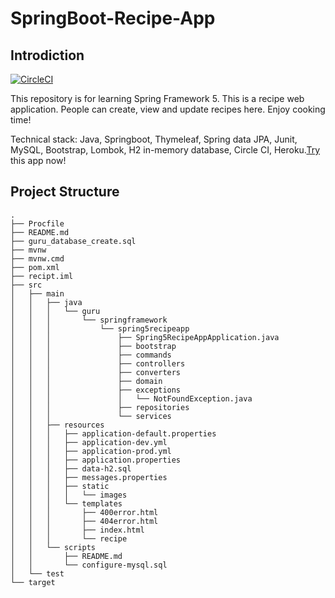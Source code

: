 # SpringBoot-Recipe-App
## Introdiction
[![CircleCI](https://circleci.com/gh/terryliu1995/SpringBoot-Recipe-App/tree/master.svg?style=svg)](https://circleci.com/gh/terryliu1995/SpringBoot-Recipe-App/tree/master)  

This repository is for learning Spring Framework 5. This is a recipe web application. People can create, view and update recipes here. Enjoy cooking time!  

Technical stack: Java, Springboot, Thymeleaf, Spring data JPA, Junit, MySQL, Bootstrap, Lombok, H2 in-memory database, Circle CI, Heroku.[Try](https://goodrecipe666.herokuapp.com) this app now!
## Project Structure
    .
    ├── Procfile
    ├── README.md
    ├── guru_database_create.sql
    ├── mvnw
    ├── mvnw.cmd
    ├── pom.xml
    ├── recipt.iml
    ├── src
    │   ├── main
    │   │   ├── java
    │   │   │   └── guru
    │   │   │       └── springframework
    │   │   │           └── spring5recipeapp
    │   │   │               ├── Spring5RecipeAppApplication.java
    │   │   │               ├── bootstrap
    │   │   │               ├── commands
    │   │   │               ├── controllers
    │   │   │               ├── converters
    │   │   │               ├── domain
    │   │   │               ├── exceptions
    │   │   │               │   └── NotFoundException.java
    │   │   │               ├── repositories
    │   │   │               └── services
    │   │   ├── resources
    │   │   │   ├── application-default.properties
    │   │   │   ├── application-dev.yml
    │   │   │   ├── application-prod.yml
    │   │   │   ├── application.properties
    │   │   │   ├── data-h2.sql
    │   │   │   ├── messages.properties
    │   │   │   ├── static
    │   │   │   │   └── images
    │   │   │   └── templates
    │   │   │       ├── 400error.html
    │   │   │       ├── 404error.html
    │   │   │       ├── index.html
    │   │   │       └── recipe
    │   │   └── scripts
    │   │       ├── README.md
    │   │       └── configure-mysql.sql
    │   └── test
    └── target
